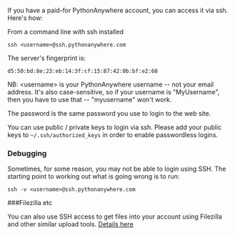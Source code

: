 
<!--
.. title: SSH Access
.. slug: SSHAccess
.. date: 2015-05-13 14:35:28 UTC+01:00
.. tags:
.. category:
.. link:
.. description:
.. type: text
-->



If you have a paid-for PythonAnywhere account, you can access it via ssh.
Here's how:

From a command line with ssh installed

    ssh <username>@ssh.pythonanywhere.com


The server's fingerprint is:

    d5:50:bd:8e:23:eb:14:3f:cf:15:87:42:0b:bf:e2:60


NB: &lt;username&gt; is your PythonAnywhere username -- not your email address.
It's also case-sensitive, so if your username is "MyUsername", then you have to
use that -- "myusername" won't work.

The password is the same password you use to login to the web site.

You can use public / private keys to login via ssh. Please add your public keys
to `~/.ssh/authorized_keys` in order to enable passwordless logins.


### Debugging

Sometimes, for some reason, you may not be able to login using SSH. The
starting point to working out what is going wrong is to run:

    ssh -v <username>@ssh.pythonanywhere.com


###Filezilla etc


You can also use SSH access to get files into your account using Filezilla and
other similar upload tools. [Details here](/pages/FTP)
